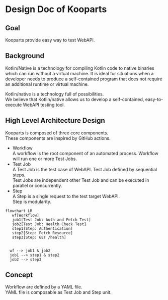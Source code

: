 # Design Doc of Kooparts

## Goal

Kooparts provide easy way to test WebAPI.

## Background

Kotlin/Native is a technology for compiling Kotlin code to native binaries which can run without a virtual machine.
It is ideal for situations when a developer needs to produce a self-contained program that does not require an additional runtime or virtual machine.

Kotlin/native is a technology full of possibilities.  
We believe that Kotlin/native allows us to develop a self-contained, easy-to-execute WebAPI testing tool.

## High Level Architecture Design

Kooparts is composed of three core components.  
These components are inspired by GitHub actions.

- Workflow  
  A workflow is the root component of an automated process.
  Workflow will run one or more Test Jobs.
- Test Job  
  A Test Job is the test case of WebAPI. 
  Test Job defined by sequential steps.  
  Test Jobs are independent other Test Job and can be executed in parallel or concurrently.
- Step  
  A Step is a single request to the test target WebAPI.  
  Step is modularity.

```mermaid
flowchart LR
   wf[Workflow]
   job1[Test Job: Auth and Fetch Test]
   job2[Test Job: Health Check Test]
   step1[Step: Authentication]
   step2[Step: Fetch Resource]
   step3[Step: GET /health]


  wf --> job1 & job2
  job1 --> step1 & step2
  job2 --> step3
```

## Concept

Workflow are defined by a YAML file.  
YAML file is composable as Test Job and Step unit.
